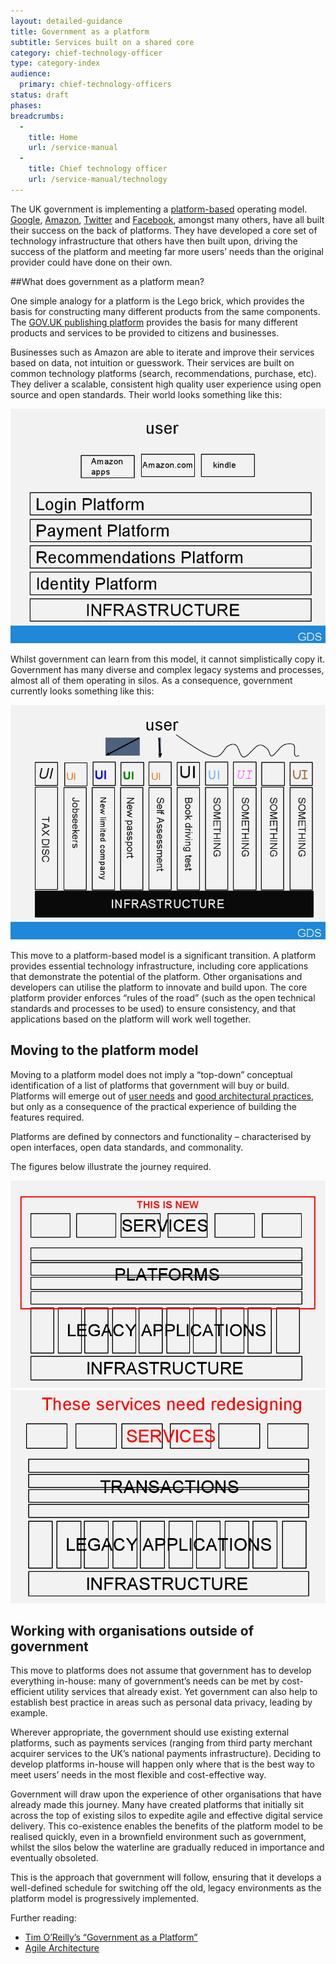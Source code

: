 ```yaml
---
layout: detailed-guidance
title: Government as a platform
subtitle: Services built on a shared core 
category: chief-technology-officer
type: category-index
audience:
  primary: chief-technology-officers
status: draft
phases:
breadcrumbs:
  -
    title: Home
    url: /service-manual
  -
    title: Chief technology officer
    url: /service-manual/technology
---
```


The UK government is implementing a [platform-based](http://www.publications.cabinetoffice.gov.uk/digital/strategy/case-studies/government-as-platform/) operating model. [Google](http://research.google.com/pubs/SoftwareSystems.html), [Amazon](http://www.infoq.com/presentations/vogels-amazon-platform), [Twitter](http://engineering.twitter.com/2010/09/tech-behind-new-twittercom.html) and [Facebook](https://www.facebook.com/Engineering), amongst many others, have all built their success on the back of platforms. They have developed a core set of technology infrastructure that others have then built upon, driving the success of the platform and meeting far more users’ needs than the original  provider could have done on their own.

##What does government as a platform mean?

One simple analogy for a platform is the Lego brick, which provides the basis for constructing many different products from the same components. The [GOV.UK publishing platform](http://digital.cabinetoffice.gov.uk/govuk-launch-colophon/) provides the basis for many different products and services to be provided to citizens and businesses. 

Businesses such as Amazon are able to iterate and improve their services based on data, not intuition or guesswork. Their services are built on common technology platforms (search, recommendations, purchase, etc). They deliver a scalable, consistent high quality user experience using open source and open standards. Their world looks something like this:

<img src="/service-manual/assets/images/platform-diagram.png" alt="Diagram showing a simple version of Amazon's platform diagram" />

Whilst government can learn from this model, it cannot simplistically copy it. Government has many diverse and complex legacy systems and processes, almost all of them operating in silos. As a consequence, government currently looks something like this:

<img src="/service-manual/assets/images/current-government-systems.png" alt="Diagram showing a simplified version of the current state of government systems" />

This move to a platform-based model is a significant transition. A platform provides essential technology infrastructure, including core applications that demonstrate the potential of the platform. Other organisations and developers can utilise the platform to innovate and build upon. The core platform provider enforces “rules of the road” (such as the open technical standards and processes to be used) to ensure consistency, and that applications based on the platform will work well together. 

## Moving to the platform model

Moving to a platform model does not imply a “top-down” conceptual identification of a list of platforms that government will buy or build. Platforms will emerge out of [user needs](/service-manual/users/user-needs.html) and [good architectural practices](/service-manual/technology/architecture.html), but only as a consequence of the practical experience of building the features required.

Platforms are defined by connectors and functionality – characterised by open interfaces, open data standards, and commonality. 

The figures below illustrate the journey required.

<img src="/service-manual/assets/images/platform-based-government.png" alt="Diagram showing the move towards platform-based government" />

<img src="/service-manual/assets/images/service-redesign.png" alt="Diagram showing service redesign using the platform model" />

## Working with organisations outside of government

This move to platforms does not assume that government has to develop everything in-house: many of government’s needs can be met by cost-efficient utility services that already exist. Yet government can also help to establish best practice in areas such as personal data privacy, leading by example. 

Wherever appropriate, the government should use existing external platforms, such as payments services (ranging from third party merchant acquirer services to the UK’s national payments infrastructure). Deciding to develop platforms in-house will happen only where that is the best way to meet users’ needs in the most flexible and cost-effective way.

Government will draw upon the experience of other organisations that have already made this journey. Many have created platforms that initially sit across the top of existing silos to expedite agile and effective digital service delivery. This co-existence enables the benefits of the platform model to be realised quickly, even in a brownfield environment such as government, whilst the silos below the waterline are gradually reduced in importance and eventually obsoleted.

This is the approach that government will follow, ensuring that it develops a well-defined schedule for switching off the old, legacy environments as the platform model is progressively implemented.

Further reading: 

* [Tim O’Reilly’s “Government as a Platform”](http://ofps.oreilly.com/titles/9780596804350/defining_government_2_0_lessons_learned_.html)
* [Agile Architecture](http://www.agilemodeling.com/essays/agileArchitecture.htm)
